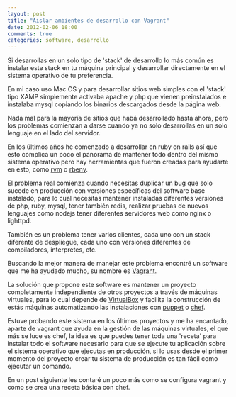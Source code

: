 ```yaml
---
layout: post
title: "Aislar ambientes de desarrollo con Vagrant"
date: 2012-02-06 18:00
comments: true
categories: software, desarrollo
---
```


Si desarrollas en un solo tipo de 'stack' de desarrollo lo m&aacute;s 
com&uacute;n es instalar este stack en tu m&aacute;quina principal
y desarrollar directamente en el sistema operativo de tu preferencia.

En mi caso uso Mac OS y para desarrollar sitios web simples con el 'stack' tipo
XAMP simplemente activaba apache y php que vienen preinstalados e instalaba 
mysql copiando los binarios descargados desde la p&aacute;gina web.

Nada mal para la mayor&iacute;a de sitios que hab&aacute; desarrollado hasta ahora, 
pero los problemas comienzan a darse cuando ya no solo desarrollas en un 
solo lenguaje en el lado del servidor.

<!-- more -->

En los &uacute;ltimos a&ntilde;os he comenzado a desarrollar en ruby on rails 
as&iacute; que esto complica un poco el panorama de mantener todo dentro del 
mismo sistema operativo pero hay herramientas que fueron creadas para 
ayudarte en esto, como [rvm](http://beginrescueend.com/rvm/) o
[rbenv](https://github.com/sstephenson/rbenv).

El problema real comienza cuando necesitas duplicar un bug que solo sucede
en producci&oacute;n con versiones espec&iacute;ficas del software base instalado, para 
lo cual necesitas mantener instaladas diferentes versiones de php, ruby, mysql,
tener tambi&eacute;n redis, realizar pruebas de nuevos lenguajes como nodejs
tener diferentes servidores web como nginx o lighttpd.

Tambi&eacute;n es un problema tener varios clientes, cada uno con un stack
diferente de despliegue, cada uno con versiones diferentes de compiladores,
interpretes, etc.

Buscando la mejor manera de manejar este problema encontr&eacute; un software 
que me ha ayudado mucho, su nombre es [Vagrant](http://vagrantup.com/).

La soluci&oacute;n que propone este software es mantener un proyecto completamente
independiente de otros proyectos a trav&eacute;s de m&aacute;quinas virtuales, para lo
cual depende de [VirtualBox](https://www.virtualbox.org/) y facilita la 
construcci&oacute;n de est&aacute;s m&aacute;quinas automatizando las instalaciones con [puppet](http://puppetlabs.com/)
o [chef](http://www.opscode.com/chef/).

Estuve probando este sistema en los &uacute;ltimos proyectos y me ha encantado, 
aparte de vagrant que ayuda en la gesti&oacute;n de las m&aacute;quinas virtuales,
el que m&aacute;s se luce es chef, la idea es que puedes tener toda una 'receta'
para instalar todo el software necesario para que se ejecute tu aplicaci&oacute;n
sobre el sistema operativo que ejecutas en producci&oacute;n, si lo usas
desde el primer momento del proyecto crear tu sistema de producci&oacute;n
es tan f&aacute;cil como ejecutar un comando.

En un post siguiente les contar&eacute; un poco m&aacute;s como se configura vagrant
y como se crea una receta b&aacute;sica con chef.
